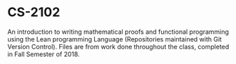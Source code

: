 # CS-2102
An introduction to writing mathematical proofs and functional programming using the Lean programming Language (Repositories maintained with Git Version Control). Files are from work done throughout the class, completed in Fall Semester of 2018.
